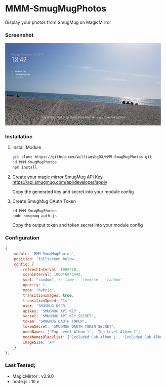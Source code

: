 # MMM-SmugMugPhotos
Display your photos from SmugMug on MagicMirror

### Screenshot
![Example Module Screenshot](https://github.com/williamsbg03/MMM-SmugMugPhotos/blob/master/example.jpg?raw=true)

### Installation

1. Install Module
   ```sh
   git clone https://github.com/williamsbg03/MMM-SmugMugPhotos.git
   cd MMM-SmugMugPhotos
   npm install
   ```

2. Create your magic mirror SmugMug API Key
   https://api.smugmug.com/api/developer/apply

   Copy the generated key and secret into your module config

3. Create SmugMug OAuth Token
   ```
   cd MMM-SmugMugPhotos
   node smugmug-auth.js
   ```
   Copy the output token and token secret into your module config

### Configuration
```javascript
{
    module: 'MMM-SmugMugPhotos',
    position: 'fullscreen_below',
    config: {
        refreshInterval: 1000*10,  
        scanInterval: 1000*60*1440,
        sort: "random", //'time', 'reverse', 'random'
        opacity: 1,
        mode: "hybrid",
        transitionImages: true,
        transitionSpeed: '1s'
        user: 'SMUGMUG USER',
        apikey: 'SMUGMUG API KEY',
        secret: 'SMUGMUG API KEY SECRET',
        token: 'SMUGMUG OAUTH TOKEN',
        tokenSecret: 'SMUGMUG OAUTH TOKEN SECRET',
        nodeNames: ['Top Level Album 1', 'Top Level Album 2'],
        nodeNamesBlacklist: ['Excluded Sub Album 1', 'Excluded Sub Album 2'],
        imageSize: 'X4'
    }
},
```

### Last Tested;
- MagicMirror : v2.9.0
- node.js : 10.x